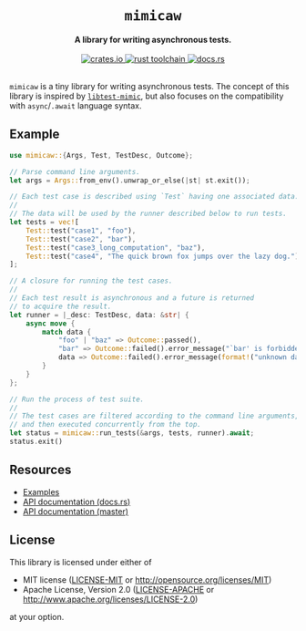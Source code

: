 <h1 align="center">
  <code>mimicaw</code>
</h1>
<div align="center">
  <strong>
    A library for writing asynchronous tests.
  </strong>
</div>

<br />

<div align="center">
  <a href="https://crates.io/crates/mimicaw">
    <img src="https://img.shields.io/crates/v/mimicaw.svg?style=flat-square"
         alt="crates.io"
    />
  </a>
  <a href="https://blog.rust-lang.org/2019/12/19/Rust-1.40.0.html">
    <img src="https://img.shields.io/badge/rust-1.40.0-gray?style=flat-square"
         alt="rust toolchain"
    />
  </a>
  <a href="https://docs.rs/mimicaw">
    <img src="https://img.shields.io/badge/docs-latest-blue.svg?style=flat-square"
         alt="docs.rs" />
  </a>
</div>

<br />

`mimicaw` is a tiny library for writing asynchronous tests.
The concept of this library is inspired by [`libtest-mimic`](https://github.com/LukasKalbertodt/libtest-mimic), but also focuses on
the compatibility with `async`/`.await` language syntax.

## Example

```rust
use mimicaw::{Args, Test, TestDesc, Outcome};

// Parse command line arguments.
let args = Args::from_env().unwrap_or_else(|st| st.exit());

// Each test case is described using `Test` having one associated data.
//
// The data will be used by the runner described below to run tests.
let tests = vec![
    Test::test("case1", "foo"),
    Test::test("case2", "bar"),
    Test::test("case3_long_computation", "baz"),
    Test::test("case4", "The quick brown fox jumps over the lazy dog."),
];

// A closure for running the test cases.
//
// Each test result is asynchronous and a future is returned
// to acquire the result.
let runner = |_desc: TestDesc, data: &str| {
    async move {
        match data {
            "foo" | "baz" => Outcome::passed(),
            "bar" => Outcome::failed().error_message("`bar' is forbidden"),
            data => Outcome::failed().error_message(format!("unknown data: {}", data)),
        }
    }
};

// Run the process of test suite.
//
// The test cases are filtered according to the command line arguments,
// and then executed concurrently from the top.
let status = mimicaw::run_tests(&args, tests, runner).await;
status.exit()
```

## Resources

* [Examples](./examples)
* [API documentation (docs.rs)](https://docs.rs/mimicaw)
* [API documentation (master)](https://ubnt-intrepid.github.io/mimicaw/mimicaw/index.html)

## License

This library is licensed under either of

* MIT license ([LICENSE-MIT](LICENSE-MIT) or http://opensource.org/licenses/MIT)
* Apache License, Version 2.0 ([LICENSE-APACHE](LICENSE-APACHE) or http://www.apache.org/licenses/LICENSE-2.0)

at your option.
